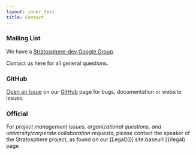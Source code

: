 ```yaml
---
layout: inner_text
title: Contact 
---
```


### Mailing List

We have a [Stratosphere-dev Google Group](https://groups.google.com/forum/#!forum/stratosphere-dev). 

Contact us here for all general questions.

### GitHub

[Open an Issue](https://github.com/stratosphere/stratosphere/issues/new) on our [GitHub](https://github.com/stratosphere/stratosphere) page for bugs, documentation or website issues.

### Official
For *project management issues, organizational questions, and university/corperate collaboration requests*, please contact the speaker of the Stratosphere project, as found on our [Legal]({{ site.baseurl }}/legal) page

